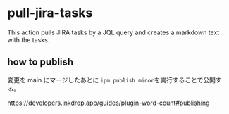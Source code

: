# pull-jira-tasks

This action pulls JIRA tasks by a JQL query and creates a markdown text with the tasks.

## how to publish

変更を main にマージしたあとに `ipm publish minor`を実行することで公開する。

https://developers.inkdrop.app/guides/plugin-word-count#publishing
